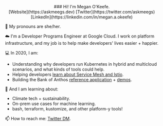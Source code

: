 
<center>### Hi! I'm Megan O'Keefe.</center>

<center>[Website](https://askmeegs.dev)  [Twitter](https://twitter.com/askmeegs) [LinkedIn](https://linkedin.com/in/megan.a.okeefe) </center>



🌈 My pronouns are she/her. 

☁️ I'm a Developer Programs Engineer at Google Cloud. I work on platform infrastructure, and my job is to help make developers' lives easier + happier. 

 💻 In 2020, I am:
- Understanding why developers run Kubernetes in hybrid and multicloud scenarios, and what kinds of tools could help. 
- Helping developers [learn about Service Mesh and Istio](https://github.com/askmeegs/learn-istio). 
- Building the Bank of Anthos [reference application](https://github.com/GoogleCloudPlatform/bank-of-anthos) + [demos](https://github.com/GoogleCloudPlatform/bank-of-anthos-scripts). 

🌱 And I am learning about: 
- Climate tech + sustainability.  
- On-prem use cases for machine learning. 
- bash, terraform, kustomize, and other platform-y tools!

📫 How to reach me: [Twitter DM](https://twitter.com/askmeegs).
